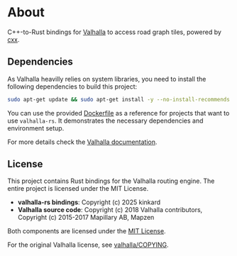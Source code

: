 # About

C++-to-Rust bindings for [Valhalla](https://github.com/valhalla/valhalla) to access road graph tiles, powered by [cxx](http://cxx.rs).

## Dependencies

As Valhalla heavilly relies on system libraries, you need to install the following dependencies to build this project:

```sh
sudo apt-get update && sudo apt-get install -y --no-install-recommends clang pkg-config build-essential cmake libboost-dev liblz4-dev libprotobuf-dev protobuf-compiler zlib1g-dev
```

You can use the provided [Dockerfile](Dockerfile) as a reference for projects that want to use `valhalla-rs`. It demonstrates the necessary dependencies and environment setup.

For more details check the [Valhalla documentation](https://valhalla.github.io/valhalla/building/#platform-specific-builds).

## License

This project contains Rust bindings for the Valhalla routing engine. The entire project is licensed under the MIT License.

- **valhalla-rs bindings**: Copyright (c) 2025 kinkard
- **Valhalla source code**: Copyright (c) 2018 Valhalla contributors, Copyright (c) 2015-2017 Mapillary AB, Mapzen

Both components are licensed under the [MIT License](LICENSE).

For the original Valhalla license, see [valhalla/COPYING](valhalla/COPYING).
